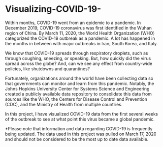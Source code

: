 # Visualizing-COVID-19-

Within months, COVID-19 went from an epidemic to a pandemic. In December 2019, COVID-19 coronavirus was first identified in the Wuhan region of China. By March 11, 2020, the World Health Organization (WHO) categorized the COVID-19 outbreak as a pandemic. A lot has happened in the months in between with major outbreaks in Iran, South Korea, and Italy.

We know that COVID-19 spreads through respiratory droplets, such as through coughing, sneezing, or speaking. But, how quickly did the virus spread across the globe? And, can we see any effect from country-wide policies, like shutdowns and quarantines?

Fortunately, organizations around the world have been collecting data so that governments can monitor and learn from this pandemic. Notably, the Johns Hopkins University Center for Systems Science and Engineering created a publicly available data repository to consolidate this data from sources like the WHO, the Centers for Disease Control and Prevention (CDC), and the Ministry of Health from multiple countries.

In this project, I have visualized COVID-19 data from the first several weeks of the outbreak to see at what point this virus became a global pandemic.

*Please note that information and data regarding COVID-19 is frequently being updated. The data used in this project was pulled on       March 17, 2020 and should not be considered to be the most up to date data available.
